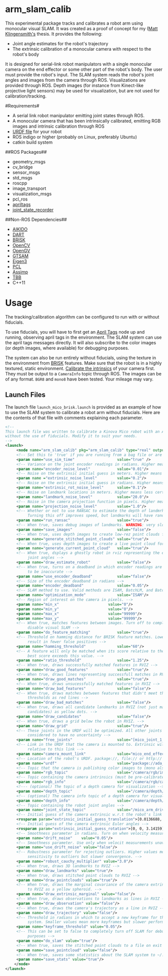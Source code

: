 # arm_slam_calib

This experimental package tracks and calibrates a robot arm using monocular visual SLAM. It was created as a proof of concept for my ([Matt Klingensmith's](github.com/mklingen) thesis. It provides the following:

* Joint angle estimates for the robot's trajectory
* The extrinsic calibration of a monocular camera with respect to the robot's body

It is designed for serial-link robot manipulators with a single monocular camera on the end effector or some other part of the robot's body. The user must provide the robot's input. The SLAM system reads the robot's joint angles and images from the camera through ROS. Visualizations are provided through ROS. Depth images (for instance from Kinect-like projective light sensors) may be used for visualization, but are not used for calibration/tracking.

#Requirements#
* A serial link robot manipulator emitting joint states through ROS.
* A monocular camera that has been intrinsically calibrated, emitting RGB images and intrinsic calibration through ROS
* [URDF file](http://wiki.ros.org/urdf) for your robot
* ROS indigo or higher (probably on Linux, preferably Ubuntu)
* catkin build system

##ROS Packages##
* geometry_msgs
* cv_bridge
* sensor_msgs
* std_msgs
* roscpp
* image_transport
* visualization_msgs
* pcl_ros
* [apriltags](https://github.com/personalrobotics/apriltags)
* [joint_state_recorder](https://github.com/personalrobotics/joint_state_recorder)

##Non-ROS Dependencies##
* [AIKIDO](https://github.com/personalrobotics/aikido)
* [DART](https://github.com/dartsim/dart)
* [BRISK](https://github.com/clemenscorny/brisk)
* [OpenCV](https://github.com/opencv/opencv)
* [OpenGV](https://github.com/laurentkneip/opengv)
* [GTSAM](https://github.com/devbharat/gtsam)
* [Eigen3](http://eigen.tuxfamily.org/index.php?title=Main_Page)
* [PCL](https://github.com/PointCloudLibrary/pcl)
* [Assimp](https://github.com/assimp/assimp)
* [TBB](https://github.com/wjakob/tbb)
* C++11

# Usage #
The tracking/calibration algorithm can be configured to run with or without fiducials. 

To use fiducials, you will have to first get an [April Tags](https://github.com/personalrobotics/apriltags) node up and running, observing april tags in the environment. The SLAM system can use the april tags messages directly. It will also subscribe to the color images (or depth images, where available) for debugging purposes. 

The system can also be run entirely without fiducials, using the texture in the environment from [BRISK](https://github.com/clemenscorny/brisk) features. Make sure that the robot is in a highly textured, static environment. [Calibrate the intrinsics](http://wiki.ros.org/openni_launch/Tutorials/IntrinsicCalibration) of your camera first. They must be output to a `CameraInfo` topic through ROS. The images can be of any format. `BGR8` and `mono8` have been tested. Your mileage may vary.

## Launch Files ##
The launch file `launch_mico_brisk.launch` is provided as an example of how to use the SLAM system to calibrate a robot arm without fiducials. Here are the contents of that file with comments explaining each parameter.

```xml
<!--
This launch file was written to calibrate a Kinova Mico robot with an Asus Xtion Pro mounted on its wrist,
without the use of fiducials. Modify it to suit your needs.
-->
<launch>
     <node name="arm_slam_calib" pkg="arm_slam_calib" type="real" output="screen">
     <!-- Set this to 'true' if you are running from a bag file or are using /clock -->
     <param name="use_sim_time"                   value="true" />
     <!-- Variance on the joint encoder readings in radians. Higher means more noise -->
     <param name="encoder_noise_level"            value="0.01"/>
     <!-- Noise on the extrinsic initial guess in meters. Higher means less certainty -->
     <param name ="extrinsic_noise_level"         value="0.2"/>
     <!-- Noise on the extrinsic initial guess in radians. Higher means less certainty -->
     <param name="extrinsic_rot_noise_level"      value="0.1"/>
     <!-- Noise on landmark locations in meters. Higher means less certainty -->
     <param name="landmark_noise_level"           value="20.0"/>
     <!-- Noise in the camera projection function in pixels. Higher means less certainty. -->
     <param name="projection_noise_level"         value="1.0"/>
     <!-- Whether or not to use RANSAC to estimate the depth of landmrks. 
          Turning this off improves speed, but landmarks will have random initial depths -->
     <param name="run_ransac"                     value="true"/>
     <!-- When true, saves debug images of landmarks. WARNING: very slow! -->
     <param name="save_images"                    value="false"/>
     <!-- When true, uses depth images to create low-rez point clouds for visualization -->
     <param name="generate_stitched_point_clouds" value="true"/>
     <!-- When true, uses depth images to create a live point cloud for visualization -->
     <param name="generate_current_point_cloud"   value="true"/>
     <!-- When true, dsplays a ghostly robot in rviz representing the estimated
          joint angles -->
     <param name="draw_estimate_robot"            value="false"/>
     <!-- When true, turns on a deadband in which encoder readings are believed
          to be inaccurate -->
     <param name="use_encoder_deadband"           value="false"/>
     <!-- Size of the encoder deadband in radians -->
     <param name="encoder_deadband"               value="0.05"/>
     <!-- SLAM method to use. Valid methods are ISAM, BatchLM, and BatchDogleg -->
     <param name="optimization_mode"              value="ISAM"/>
     <!-- Region of interest on the camera in pixels. -->
     <param name="min_x"                      value="0"/>
     <param name="min_y"                      value="0"/>
     <param name="max_x"                      value="99999"/>
     <param name="max_y"                      value="99999"/>
     <!-- When true, matches features between images. Turn off to completely
          disable visual SLAM -->
     <param name="do_feature_matching"            value="true"/>
     <!-- Threshold on hamming distance for BRISK feature matches. Lower values
          result in fewer false positives -->
     <param name="hamming_threshold"              value="60"/>
     <!-- A feature will only be matched when its score relative to the next
          best score exceeds this value. -->
     <param name="ratio_threshold"                value="1.25"/>
     <!-- When true, draws successfully matched features in RVIZ -->
     <param name="draw_good_features"             value="true"/>
     <!-- When true, draws lines representing successfull matches in RVIZ -->
     <param name="draw_good_matches"              value="true"/>
     <!-- When true, draws unsucessfully matched features in RVIZ -->
     <param name="draw_bad_features"              value="false"/>
     <!-- When true, draws matches between features that didn't meet the required
          thresholds as red lines -->
     <param name="draw_bad_matches"               value="false"/>
     <!-- When true, draws all candidate landmarks in RVIZ (not just matched
          candidates) as yellow dots. -->
     <param name="draw_candidates"                value="false"/>
     <!-- When true, draws a grid below the robot in RVIZ. -->
     <param name="draw_grid"                      value="true"/>
     <!-- These joints in the URDF will be optimized. All other joints will be 
          considered to have no uncertainty -->
     <param name="free_joints"                    value="[mico_joint_1, mico_joint_2, mico_joint_3, mico_joint_4, mico_joint_5, mico_joint_6]"/>
     <!-- Link in the URDF that the camera is mounted to. Extrinsic will be reported
          relative to this link -->
     <param name="camera_mount_link"              value="mico_end_effector"/>
     <!-- Location of the robot's URDF. package://, file:// or http:// can be used. -->
     <param name="urdf"                           value="package://ada_description/robots/mico.urdf"/>
     <!-- Topic that the camera is publishing color images to (mono also works)-->
     <param name="rgb_topic"                      value="/camera/rgb/image_rect_color"/>
     <!-- Topic containing the camera intrinsics (must be pre-calibrated) -->
     <param name="rgb_info"                       value="/camera/rgb/camera_info"/>
     <!--- (optional) The topic of a depth camera for visualization -->
     <param name="depth_topic"                    value="/camera/depth/image_rect_raw"/>
     <!-- (optional) The camera info topic of a depth camera for visualization -->
     <param name="depth_info"                     value="/camera/depth/camera_info"/>
     <!-- Topic containing the robot joint angles -->
     <param name="joint_state_topic"              value="/mico_arm_driver/out/joint_state"/>
     <!-- Initial guess of the camera extrinsic w.r.t the robot's link in meters. -->
     <rosparam param="extrinsic_initial_guess_translation">[0.0136688, 0.0486435, -0.0924387]</rosparam>
     <!-- Initial guess of the camera extrinsic Euler angles -->
     <rosparam param="extrinsic_initial_guess_rotation">[0, 0, 3.14159]</rosparam>
     <!-- Smoothness parameter in radians. Turn on when velocity measurements unavailable -->
     <param name="drift_noise"    value="0.05"/>
     <!-- Smoothness parameter. Use only when velocit measurements unavailable -->
     <param name="use_drift_noise" value="false"/>
     <!-- Robustness parameter for rejecting outliers. Higher values mean less 
          sensitivity to outliers but slower convergence. -->
     <param name="robust_cauchy_multiplier" value="3.0"/>
     <!-- When true, draws 3D landmarks to RVIZ -->
     <param name="draw_landmarks" value="true"/>
     <!-- When true, draws stitched point clouds to RVIZ -->
     <param name="draw_pointclouds" value="true"/>
     <!-- When true, draws the marginal covariance of the camera extrinsic
          to RVIZ as a yellow spheroid. -->
     <param name="draw_extrinsic_marginal" value="false"/>
     <!-- When true, draws observations to landmarks as lines in RVIZ -->
     <param name="draw_observation" value="false"/>
     <!-- When true, draws the camera's trajectory as a line in RVIZ -->
     <param name="draw_trajectory" value="false"/>
     <!-- Threshold in radians in which to accept a new keyframe for the SLAM
          system. Smaller values mean more keyframes but slower performance -->
     <param name="keyframe_threshold" value="0.05"/>
     <!-- This can be set to false to completely turn off SLAM for debugging
          purposes -->
     <param name="do_slam" value="true"/>
     <!-- When true, saves the stitched point clouds to a file on exit -->
     <param name="save_pointcloud" value="false"/>
     <!-- When true, saves some statistics about the SLAM system to ~/.ros -->
     <param name="save_stats" value="true"/>
    </node>
</launch>
```
